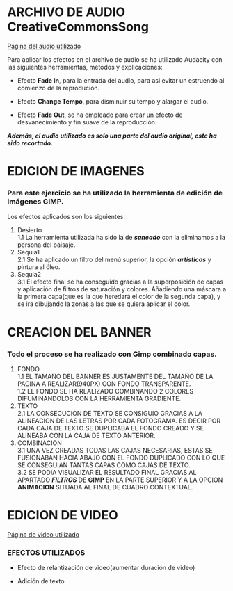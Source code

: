 

# ARCHIVO DE AUDIO **CreativeCommonsSong**

[Página del audio utilizado](https://www.bensound.com)


Para aplicar los efectos en el archivo de audio se ha utilizado Audacity
con las siguientes herramientas, métodos y explicaciones:

+ Efecto **Fade In**, para la entrada del audio, para asi evitar un estruendo al comienzo de la reprodución.

+ Efecto **Change Tempo**, para disminuir su tempo y alargar el audio.

+ Efecto **Fade Out**, se ha empleado para crear un efecto de desvanecimiento y fin suave de la reproducción.

***Además, el audio utilizado es solo una parte del audio original, este ha sido recortado.***




# EDICION DE IMAGENES

### Para este ejercicio se ha utilizado la herramienta de edición de imágenes GIMP.

Los efectos aplicados son los siguientes:

 1. Desierto<br>
 1.1 La herramienta utilizada ha sido la de ***saneado*** con la eliminamos a la persona del paisaje.
 2. Sequia1<br>
 2.1 Se ha aplicado un filtro del menú superior, la opción ***artísticos*** y pintura al óleo.
 3. Sequia2<br>
 3.1 El efecto final se ha conseguido gracias a la superposición de capas y aplicación de filtros de saturación y colores.
 		Añadiendo una máscara a la primera capa(que es la que heredará el color de la segunda capa), y se ira dibujando la zonas a las que se quiera aplicar el color.






# CREACION DEL BANNER

### Todo el proceso se ha realizado con Gimp combinado capas.

1. FONDO
<br>1.1 EL TAMAÑO DEL BANNER ES JUSTAMENTE DEL TAMAÑO DE LA PAGINA A REALIZAR(940PX) CON FONDO TRANSPARENTE.
<br>1.2 EL FONDO SE HA REALIZADO COMBINANDO 2 COLORES DIFUMINANDOLOS CON LA HERRAMIENTA GRADIENTE.
2. TEXTO
<br>2.1 LA CONSECUCION DE TEXTO SE CONSIGUIO GRACIAS A LA ALINEACION DE LAS LETRAS POR CADA FOTOGRAMA.
  	  ES DECIR POR CADA CAJA DE TEXTO SE DUPLICABA EL FONDO CREADO Y SE ALINEABA CON LA CAJA DE TEXTO ANTERIOR.
3. COMBINACION
<br>3.1 UNA VEZ CREADAS TODAS LAS CAJAS NECESARIAS, ESTAS SE FUSIONABAN HACIA ABAJO CON EL FONDO DUPLICADO CON LO QUE SE CONSEGUIAN TANTAS CAPAS COMO CAJAS DE TEXTO.
<br>3.2 SE PODIA VISUALIZAR EL RESULTADO FINAL GRACIAS AL APARTADO ***FILTROS*** DE **GIMP** EN LA PARTE SUPERIOR Y A LA OPCION **ANIMACION** SITUADA AL FINAL DE CUADRO CONTEXTUAL.




# EDICION DE VIDEO


  [Página de video utilizado](https://pixabay.com/es/videos/flor-desierto-karg-seca-licuadora-11053/)

### EFECTOS UTILIZADOS

+ Efecto de relantización de video(aumentar duración de video)

+ Adición de texto



